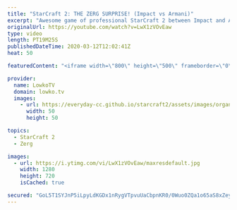 ```yaml
---
title: "StarCraft 2: THE ZERG SURPRISE! (Impact vs Armani)"
excerpt: "Awesome game of professional StarCraft 2 between Impact and Armani. Impact's game plan is to make sure his opponent nevers secures a fourth base while getting one himself. This forces Armani to make some very risky moves, starting with a surprise Nydus Worm.  Get more videos & support my work: http://www.patreon.com/lowkotv"
originalUrl: https://youtube.com/watch?v=LwX1zVOvEaw
type: video
length: PT19M25S
publishedDateTime: 2020-03-12T12:02:41Z
heat: 50

featuredContent: "<iframe width=\"800\" height=\"500\" frameborder=\"0\" src=\"https://www.youtube.com/embed/LwX1zVOvEaw\" allow=\"accelerometer; autoplay; encrypted-media; gyroscope; picture-in-picture\" allowfullscreen></iframe>"

provider:
  name: LowkoTV
  domain: lowko.tv
  images:
    - url: https://everyday-cc.github.io/starcraft2/assets/images/organizations/lowko.tv-50x50.jpg
      width: 50
      height: 50

topics:
  - StarCraft 2
  - Zerg

images:
  - url: https://i.ytimg.com/vi/LwX1zVOvEaw/maxresdefault.jpg
    width: 1280
    height: 720
    isCached: true

secured: "GoL5T1SYJnP5iLpyLdKGDx1nRygVTpvuUaCbpnKR0/0Wuo0ZQa1o65aS8xZeySZOXW8sK3Q3sbD0Y0yoYOR7j0+B8qCH749ERfueAg9koYPc5xNaFnqgTwlXhZqVqq6hIoUe7TFYMWxue8wl33nMbg63bMSuMBnfdSeWFRUrpT4HDR2qaSOvVqBH9yI5chaPAF/7IkEte/yRxsiWRNXYhcAqKirq5Jbe+FU9WWeBt6q0lEB4DokEtAJNmFvjybttv0elyCN/RkzhKnWLsdZz7DS/8/x5zg9AbtW1T2ICBF3fhUapmIsQYHny3HQACNlm3HH7bnZdLHEis8xJCgdbjBzy60qf+5OJEwYdVDFm+hAlXZ2peZBfleysq7BmTQ4DtxB8xn12CbagAtK0+Na6aQKA8icp+wSCym7UH1LoxZQ=;AwyV9qVlOzFBjhN30NpcCA=="
---
```


